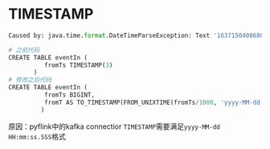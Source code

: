 # TIMESTAMP

```python
Caused by: java.time.format.DateTimeParseException: Text '1637150408680' could not be parsed at index 0
```

```python
# 之前代码
CREATE TABLE eventIn (
          fromTs TIMESTAMP(3)
       )
# 修改之后代码
CREATE TABLE eventIn (
          fromTs BIGINT,
          fromT AS TO_TIMESTAMP(FROM_UNIXTIME(fromTs/1000, 'yyyy-MM-dd HH:mm:ss')),
         )
```

原因：pyflink中的kafka connectior `TIMESTAMP`需要满足`yyyy-MM-dd HH:mm:ss.SSS`格式